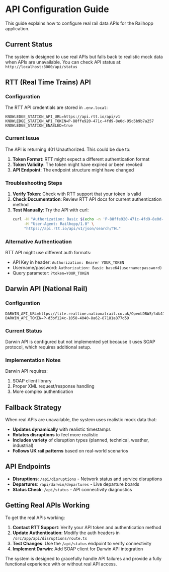 # API Configuration Guide

This guide explains how to configure real rail data APIs for the Railhopp application.

## Current Status

The system is designed to use real APIs but falls back to realistic mock data when APIs are unavailable. You can check API status at: `http://localhost:3000/api/status`

## RTT (Real Time Trains) API

### Configuration

The RTT API credentials are stored in `.env.local`:

```
KNOWLEDGE_STATION_API_URL=https://api.rtt.io/api/v1
KNOWLEDGE_STATION_API_TOKEN=P-88ffe920-471c-4fd9-8e0d-95d5b9b7a257
KNOWLEDGE_STATION_ENABLED=true
```

### Current Issue

The API is returning 401 Unauthorized. This could be due to:

1. **Token Format**: RTT might expect a different authentication format
2. **Token Validity**: The token might have expired or been revoked
3. **API Endpoint**: The endpoint structure might have changed

### Troubleshooting Steps

1. **Verify Token**: Check with RTT support that your token is valid
2. **Check Documentation**: Review RTT API docs for current authentication method
3. **Test Manually**: Try the API with curl:
   ```bash
   curl -H "Authorization: Basic $(echo -n 'P-88ffe920-471c-4fd9-8e0d-95d5b9b7a257:' | base64)" \
        -H "User-Agent: Railhopp/1.0" \
        "https://api.rtt.io/api/v1/json/search/THL"
   ```

### Alternative Authentication

RTT API might use different auth formats:

- API Key in header: `Authorization: Bearer YOUR_TOKEN`
- Username/password: `Authorization: Basic base64(username:password)`
- Query parameter: `?token=YOUR_TOKEN`

## Darwin API (National Rail)

### Configuration

```
DARWIN_API_URL=https://lite.realtime.nationalrail.co.uk/OpenLDBWS/ldb11.asmx
DARWIN_API_TOKEN=P-d3bf124c-1058-4040-8a62-87181a877d59
```

### Current Status

Darwin API is configured but not implemented yet because it uses SOAP protocol, which requires additional setup.

### Implementation Notes

Darwin API requires:

1. SOAP client library
2. Proper XML request/response handling
3. More complex authentication

## Fallback Strategy

When real APIs are unavailable, the system uses realistic mock data that:

- **Updates dynamically** with realistic timestamps
- **Rotates disruptions** to feel more realistic
- **Includes variety** of disruption types (planned, technical, weather, industrial)
- **Follows UK rail patterns** based on real-world scenarios

## API Endpoints

- **Disruptions**: `/api/disruptions` - Network status and service disruptions
- **Departures**: `/api/darwin/departures` - Live departure boards
- **Status Check**: `/api/status` - API connectivity diagnostics

## Getting Real APIs Working

To get the real APIs working:

1. **Contact RTT Support**: Verify your API token and authentication method
2. **Update Authentication**: Modify the auth headers in `/src/app/api/disruptions/route.ts`
3. **Test Changes**: Use the `/api/status` endpoint to verify connectivity
4. **Implement Darwin**: Add SOAP client for Darwin API integration

The system is designed to gracefully handle API failures and provide a fully functional experience with or without real API access.
